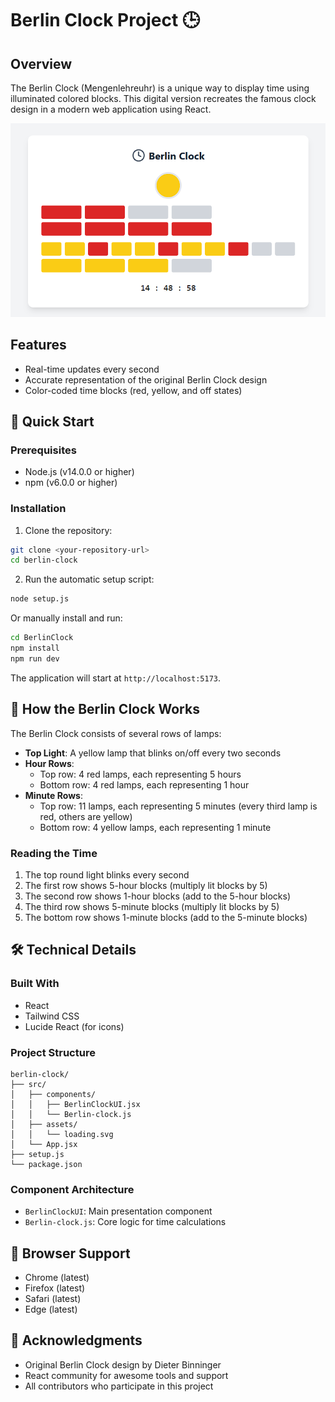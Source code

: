 # Berlin Clock Project 🕒

## Overview

The Berlin Clock (Mengenlehreuhr) is a unique way to display time using illuminated colored blocks. This digital version recreates the famous clock design in a modern web application using React.

![Berlin Clock Example](./BerlinClock/public/image.png)

## Features

- Real-time updates every second
- Accurate representation of the original Berlin Clock design
- Color-coded time blocks (red, yellow, and off states)

## 🚀 Quick Start

### Prerequisites

- Node.js (v14.0.0 or higher)
- npm (v6.0.0 or higher)

### Installation

1. Clone the repository:
```bash
git clone <your-repository-url>
cd berlin-clock
```

2. Run the automatic setup script:
```bash
node setup.js
```

Or manually install and run:
```bash
cd BerlinClock
npm install
npm run dev
```

The application will start at `http://localhost:5173`.

## 🧩 How the Berlin Clock Works

The Berlin Clock consists of several rows of lamps:

- **Top Light**: A yellow lamp that blinks on/off every two seconds
- **Hour Rows**: 
  - Top row: 4 red lamps, each representing 5 hours
  - Bottom row: 4 red lamps, each representing 1 hour
- **Minute Rows**:
  - Top row: 11 lamps, each representing 5 minutes (every third lamp is red, others are yellow)
  - Bottom row: 4 yellow lamps, each representing 1 minute

### Reading the Time

1. The top round light blinks every second
2. The first row shows 5-hour blocks (multiply lit blocks by 5)
3. The second row shows 1-hour blocks (add to the 5-hour blocks)
4. The third row shows 5-minute blocks (multiply lit blocks by 5)
5. The bottom row shows 1-minute blocks (add to the 5-minute blocks)

## 🛠️ Technical Details

### Built With

- React
- Tailwind CSS
- Lucide React (for icons)

### Project Structure

```
berlin-clock/
├── src/
│   ├── components/
│   │   ├── BerlinClockUI.jsx
│   │   └── Berlin-clock.js
│   ├── assets/
│   │   └── loading.svg
│   └── App.jsx
├── setup.js
└── package.json
```

### Component Architecture

- `BerlinClockUI`: Main presentation component
- `Berlin-clock.js`: Core logic for time calculations

## 📱 Browser Support

- Chrome (latest)
- Firefox (latest)
- Safari (latest)
- Edge (latest)

## 🙏 Acknowledgments

- Original Berlin Clock design by Dieter Binninger
- React community for awesome tools and support
- All contributors who participate in this project
